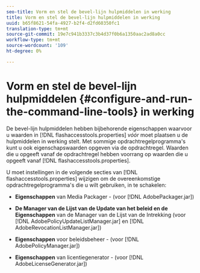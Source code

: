 ```yaml
---
seo-title: Vorm en stel de bevel-lijn hulpmiddelen in werking
title: Vorm en stel de bevel-lijn hulpmiddelen in werking
uuid: b65f8621-54fa-4927-b2f4-d2fd60350fc1
translation-type: tm+mt
source-git-commit: 19e7c941b3337c3b4d37f0b6a1350aac2ad8a0cc
workflow-type: tm+mt
source-wordcount: '109'
ht-degree: 0%

---
```



# Vorm en stel de bevel-lijn hulpmiddelen {#configure-and-run-the-command-line-tools} in werking

De bevel-lijn hulpmiddelen hebben bijbehorende eigenschappen waarvoor u waarden in [!DNL flashaccesstools.properties] *vóór* moet plaatsen u de hulpmiddelen in werking stelt. Met sommige opdrachtregelprogramma&#39;s kunt u ook eigenschapswaarden opgeven via de opdrachtregel. Waarden die u opgeeft vanaf de opdrachtregel hebben voorrang op waarden die u opgeeft vanaf [!DNL flashaccesstools.properties].

U moet instellingen in de volgende secties van [!DNL flashaccesstools.properties] wijzigen om de overeenkomstige opdrachtregelprogramma&#39;s die u wilt gebruiken, in te schakelen:

* **Eigenschappen**  van Media Packager - (voor  [!DNL AdobePackager.jar])

* **De Manager van de Lijst van de Update van het beleid en de Eigenschappen**  van de Manager van de Lijst van de Intrekking (voor  [!DNL AdobePolicyUpdateListManager.jar] en  [!DNL AdobeRevocationListManager.jar])

* **Eigenschappen**  voor beleidsbeheer - (voor  [!DNL AdobePolicyManager.jar])

* **Eigenschappen**  van licentiegenerator - (voor  [!DNL AdobeLicenseGenerator.jar])